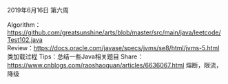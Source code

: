 2019年6月16日 第六周

Algorithm：https://github.com/greatsunshine/arts/blob/master/src/main/java/leetcode/Test102.java  
Review：https://docs.oracle.com/javase/specs/jvms/se8/html/jvms-5.html 类加载过程
Tips：总结一些Java相关题目
Share：https://www.cnblogs.com/raoshaoquan/articles/6636067.html 熔断，限流，降级
